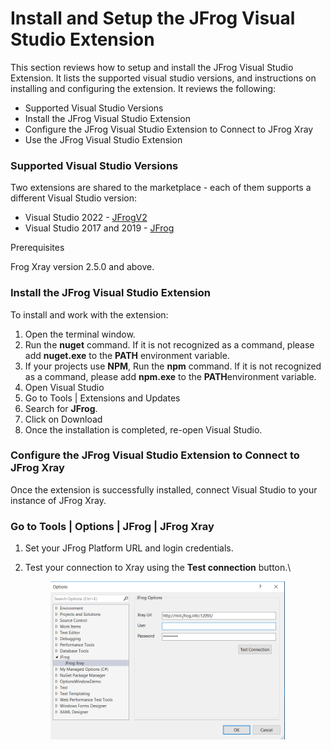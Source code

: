 # Install and Setup the JFrog Visual Studio Extension

This section reviews how to setup and install the JFrog Visual Studio Extension. It lists the supported visual studio versions, and instructions on installing and configuring the extension. It reviews the following:

* Supported Visual Studio Versions
* Install the JFrog Visual Studio Extension
* Configure the JFrog Visual Studio Extension to Connect to JFrog Xray
* Use the JFrog Visual Studio Extension

### Supported Visual Studio Versions

Two extensions are shared to the marketplace - each of them supports a different Visual Studio version:

* Visual Studio 2022 - [JFrogV2](https://marketplace.visualstudio.com/items?itemName=JFrog.JFrogV2)
* Visual Studio 2017 and 2019 - [JFrog](https://marketplace.visualstudio.com/items?itemName=JFrog.JFrog)

Prerequisites

Frog Xray version 2.5.0 and above.

### Install the JFrog Visual Studio Extension

To install and work with the extension:

1. Open the terminal window.
2. Run the **nuget** command. If it is not recognized as a command, please add **nuget.exe** to the **PATH** environment variable.
3. If your projects use **NPM**, Run the **npm** command. If it is not recognized as a command, please add **npm.exe** to the **PATH**environment variable.
4. Open Visual Studio
5. Go to Tools | Extensions and Updates
6. Search for **JFrog**.
7. Click on Download
8. Once the installation is completed, re-open Visual Studio.

### Configure the JFrog Visual Studio Extension to Connect to JFrog Xray

Once the extension is successfully installed, connect Visual Studio to your instance of JFrog Xray.

### Go to Tools | Options | JFrog | JFrog Xray

1. Set your JFrog Platform URL and login credentials.
2.  Test your connection to Xray using the **Test connection** button.\


    <div align="left">

    <figure><img src="../../../.gitbook/assets/spaces_HtpcI8sApaH537Ph5QxY_uploads_9WPR1FlGfqJNZbX6jYoR_0.png" alt="" width="375"><figcaption></figcaption></figure>

    </div>
